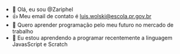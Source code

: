 - 👋 Olá, eu sou @Zariphel
- :+1: Meu email de contato é luis.wolski@escola.pr.gov.br
- 👀 Quero aprender programação pelo meu futuro no mercado de trabalho
- 🌱 Eu estou aprendendo a programar recentemente a linguagem JavasScript e Scratch

